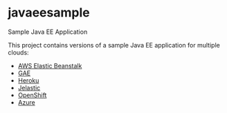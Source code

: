 # javaeesample
Sample Java EE Application

This project contains versions of a sample Java EE application for multiple clouds:

* [AWS Elastic Beanstalk](https://github.com/fribeiro1/javaeesample/tree/master/javaeesample-awselasticbeanstalk)
* [GAE](https://github.com/fribeiro1/javaeesample/tree/master/javaeesample-gae)
* [Heroku](https://github.com/fribeiro1/javaeesample/tree/master/javaeesample-heroku)
* [Jelastic](https://github.com/fribeiro1/javaeesample/tree/master/javaeesample-jelastic)
* [OpenShift](https://github.com/fribeiro1/javaeesample/tree/master/javaeesample-openshift)
* [Azure](https://github.com/fribeiro1/javaeesample/tree/master/javaeesample-azure)